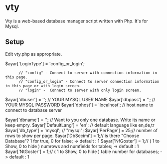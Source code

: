 # vty
Vty is a web-based database manager script written with Php. It's for Mysql. 

Setup
------

Edit vty.php as appropriate.

$ayar['LoginType'] = 'config_or_login';

          // "config" - Connect to server with connection information in this page.
          // "config_or_login" - Connect to server connection information in this page or with login screen.
          // "login" -  Connect to server with only login screen.
           
$ayar['dbuser'] = ''; // YOUR MYSQL USER NAME
$ayar['dbpass'] = ''; // YOUR MYSQL PASSWORD
$ayar['dbhost'] = 'localhost';    // host name to connect to database server
     
     
$ayar['dbname'] = ''; // Want to you only one database. Write its name or keep empry.
$ayar['DefaultLang'] = 'en';      // default language like en,de,tr
$ayar['db_type'] = 'mysql';       // "mysql";
$ayar['PerPage'] = 25;// number of rows to show per page.
$ayar['DbSecimi'] = 1;// is there "Choose Database"? 1 for true, 0 for false; -> default : 1
$ayar['NfGoster'] = 1;// ( 1 to Show, 0 to hide ) numrows and numfields for tables; -> default : 1
$ayar['NtGoster'] = 1;// ( 1 to Show, 0 to hide ) table number for databases; -> default : 1
